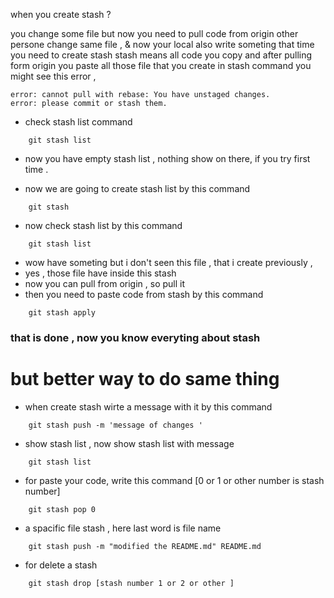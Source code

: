 when you create stash ?

you change some file but now you need to pull code from origin 
other persone change same file , & now your local also write someting 
that time you need to create stash 
stash means all code you copy and after pulling form origin you paste all those file that you create in stash command 
you might see this error , 

```
error: cannot pull with rebase: You have unstaged changes.
error: please commit or stash them.
```

- check stash list command 
```
    git stash list 
```

- now you have empty stash list , nothing show on there, if you try first time .

- now we are going to create stash list by this command 
```
    git stash
```

- now check stash list by this command 
```
    git stash list
```
- wow have someting but i don't seen this file , that i create previously , 
- yes , those file have inside this stash 
- now you can pull from origin , so pull it 
- then you need to paste code from stash by this command 

```
    git stash apply
```

### that is done , now you know everyting about stash 

# but better way to do same thing 
- when create stash wirte a message with it by this command 
```
    git stash push -m 'message of changes '
```
- show stash list , now show stash list with message
```
    git stash list
```
- for paste your code, write this command [0 or 1 or other number is stash number]
```
    git stash pop 0
```
- a spacific file stash , here last word is file name
```
    git stash push -m "modified the README.md" README.md
```

- for delete a stash
```
    git stash drop [stash number 1 or 2 or other ]
```



